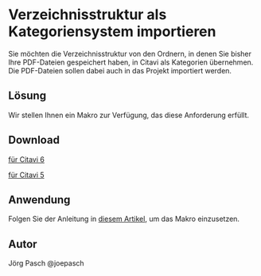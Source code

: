 # Verzeichnisstruktur als Kategoriensystem importieren 

Sie möchten die Verzeichnisstruktur von den Ordnern, in denen Sie bisher Ihre PDF-Dateien gespeichert haben, in Citavi als Kategorien übernehmen. Die PDF-Dateien sollen dabei auch in das Projekt importiert werden.

## Lösung
Wir stellen Ihnen ein Makro zur Verfügung, das diese Anforderung erfüllt.

## Download

[für Citavi 6](C6_Import_PDFs_Using_Path_as_Category.cs)

[für Citavi 5](C5_Import_PDFs_Using_Path_as_Category.cs)


## Anwendung
Folgen Sie der Anleitung in [diesem Artikel](/readme.de.md), um das Makro einzusetzen.

## Autor
Jörg Pasch @joepasch